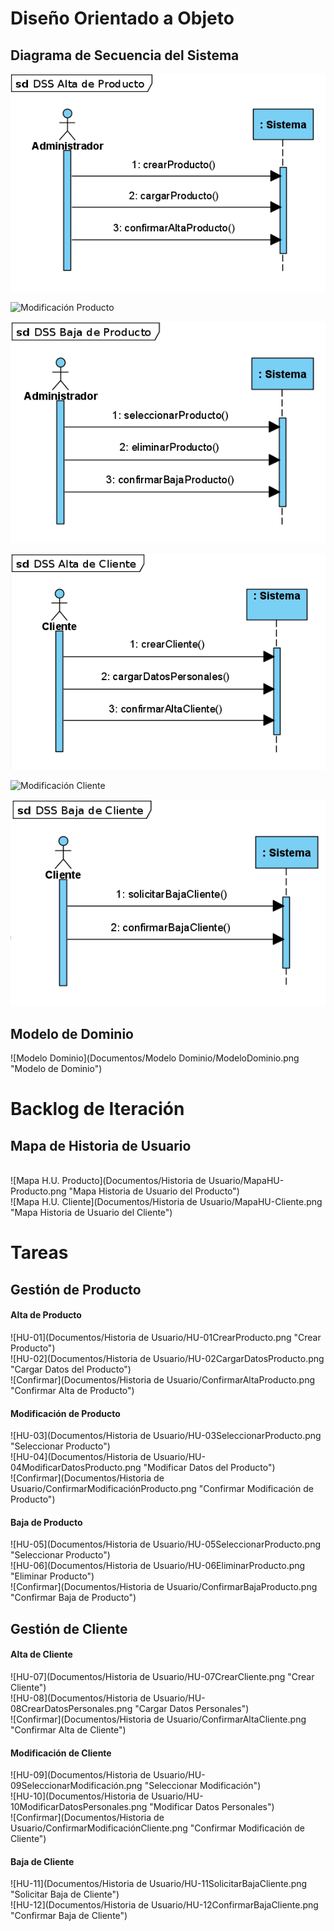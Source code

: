 # Diseño Orientado a Objeto

<h2>Diagrama de Secuencia del Sistema</h2>

![Alta Producto](Documentos/DSS/DSSAltaProducto.png "Alta de Producto")

![Modificación Producto](Documentos/DSS/DSSModificaciónProducto.png "Modificación del Producto")

![Baja Producto](Documentos/DSS/DSSBajaProducto.png "Baja de Producto")

![Alta Cliente](Documentos/DSS/DSSAltaCliente.png "Alta de Cliente")

![Modificación Cliente](Documentos/DSS/DSSModificaciónCliente.png "Modificación del Cliente")

![Baja Cliente](Documentos/DSS/DSSBajaCliente.png "Baja del Cliente")

<h2>Modelo de Dominio</h2>

![Modelo Dominio](Documentos/Modelo Dominio/ModeloDominio.png "Modelo de Dominio")

# Backlog de Iteración

<h2>Mapa de Historia de Usuario</h2>
<br>
![Mapa H.U. Producto](Documentos/Historia de Usuario/MapaHU-Producto.png "Mapa Historia de Usuario del Producto")
<br>
![Mapa H.U. Cliente](Documentos/Historia de Usuario/MapaHU-Cliente.png "Mapa Historia de Usuario del Cliente")

# Tareas
<h2>Gestión de Producto</h2>
<h4>Alta de Producto</h4>
![HU-01](Documentos/Historia de Usuario/HU-01CrearProducto.png "Crear Producto")
<br>
![HU-02](Documentos/Historia de Usuario/HU-02CargarDatosProducto.png "Cargar Datos del Producto")
<br>
![Confirmar](Documentos/Historia de Usuario/ConfirmarAltaProducto.png "Confirmar Alta de Producto")
<br>
<h4>Modificación de Producto</h4>
![HU-03](Documentos/Historia de Usuario/HU-03SeleccionarProducto.png "Seleccionar Producto")
<br>
![HU-04](Documentos/Historia de Usuario/HU-04ModificarDatosProducto.png "Modificar Datos del Producto")
<br>
![Confirmar](Documentos/Historia de Usuario/ConfirmarModificaciónProducto.png "Confirmar Modificación de Producto")
<br>
<h4>Baja de Producto</h4>
![HU-05](Documentos/Historia de Usuario/HU-05SeleccionarProducto.png "Seleccionar Producto")
<br>
![HU-06](Documentos/Historia de Usuario/HU-06EliminarProducto.png "Eliminar Producto")
<br>
![Confirmar](Documentos/Historia de Usuario/ConfirmarBajaProducto.png "Confirmar Baja de Producto")
<br>

<h2>Gestión de Cliente</h2>
<h4>Alta de Cliente</h4>
![HU-07](Documentos/Historia de Usuario/HU-07CrearCliente.png "Crear Cliente")
<br>
![HU-08](Documentos/Historia de Usuario/HU-08CrearDatosPersonales.png "Cargar Datos Personales")
<br>
![Confirmar](Documentos/Historia de Usuario/ConfirmarAltaCliente.png "Confirmar Alta de Cliente")
<br>
<h4>Modificación de Cliente</h4>
![HU-09](Documentos/Historia de Usuario/HU-09SeleccionarModificación.png "Seleccionar Modificación")
<br>
![HU-10](Documentos/Historia de Usuario/HU-10ModificarDatosPersonales.png "Modificar Datos Personales")
<br>
![Confirmar](Documentos/Historia de Usuario/ConfirmarModificaciónCliente.png "Confirmar Modificación de Cliente")
<br>
<h4>Baja de Cliente</h4>
![HU-11](Documentos/Historia de Usuario/HU-11SolicitarBajaCliente.png "Solicitar Baja de Cliente")
<br>
![HU-12](Documentos/Historia de Usuario/HU-12ConfirmarBajaCliente.png "Confirmar Baja de Cliente")
<br>
